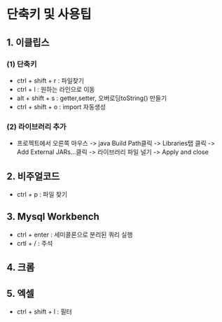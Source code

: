 # 단축키 및 사용팁
## 1. 이클립스
### (1) 단축키
* ctrl + shift + r : 파일찾기
* ctrl + l : 원하는 라인으로 이동
* alt + shift + s : getter,setter, 오버로딩toString() 만들기
* ctrl + shift + o : import 자동생성

### (2) 라이브러리 추가
* 프로젝트에서 오른쪽 마우스 -> java Build Path클릭 -> Libraries탭 클릭 -> Add External JARs...클릭 -> 라이브러리 파일 널기 -> Apply and close

## 2. 비주얼코드
* ctrl + p : 파일 찾기


## 3. Mysql Workbench
* ctrl + enter : 세미콜론으로 분리된 쿼리 실행
* crtl + / :  주석

## 4. 크롬

## 5. 엑셀
* ctrl + shift + l : 필터
